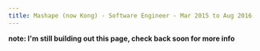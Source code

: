```yaml
---
title: Mashape (now Kong) - Software Engineer - Mar 2015 to Aug 2016
---
```

__note: I'm still building out this page, check back soon for more info__